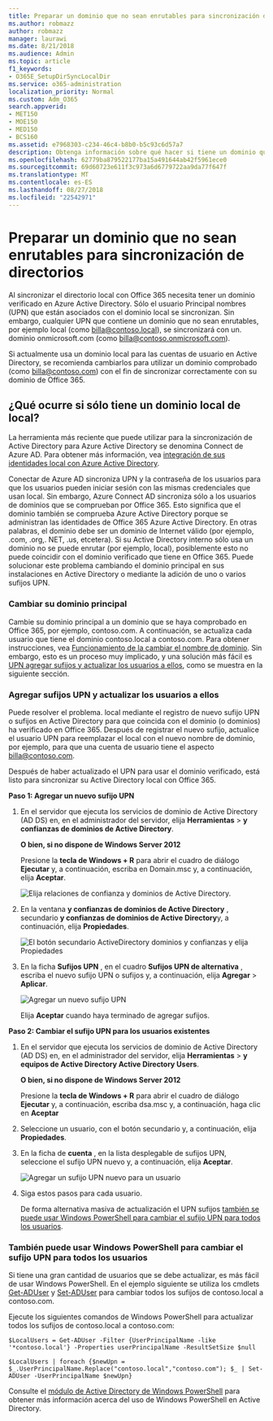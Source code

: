 ```yaml
---
title: Preparar un dominio que no sean enrutables para sincronización de directorios
ms.author: robmazz
author: robmazz
manager: laurawi
ms.date: 8/21/2018
ms.audience: Admin
ms.topic: article
f1_keywords:
- O365E_SetupDirSyncLocalDir
ms.service: o365-administration
localization_priority: Normal
ms.custom: Adm_O365
search.appverid:
- MET150
- MOE150
- MED150
- BCS160
ms.assetid: e7968303-c234-46c4-b8b0-b5c93c6d57a7
description: Obtenga información sobre qué hacer si tiene un dominio que no sean routale asociado con los usuarios locales antes de sincronizar con Office 365.
ms.openlocfilehash: 62779ba879522177ba15a491644ab42f5961ece0
ms.sourcegitcommit: 69d60723e611f3c973a6d6779722aa9da77f647f
ms.translationtype: MT
ms.contentlocale: es-ES
ms.lasthandoff: 08/27/2018
ms.locfileid: "22542971"
---
```

# <a name="prepare-a-non-routable-domain-for-directory-synchronization"></a>Preparar un dominio que no sean enrutables para sincronización de directorios
Al sincronizar el directorio local con Office 365 necesita tener un dominio verificado en Azure Active Directory. Sólo el usuario Principal nombres (UPN) que están asociados con el dominio local se sincronizan. Sin embargo, cualquier UPN que contiene un dominio que no sean enrutables, por ejemplo local (como billa@contoso.local), se sincronizará con un. dominio onmicrosoft.com (como billa@contoso.onmicrosoft.com). 

Si actualmente usa un dominio local para las cuentas de usuario en Active Directory, se recomienda cambiarlos para utilizar un dominio comprobado (como billa@contoso.com) con el fin de sincronizar correctamente con su dominio de Office 365.
  
## <a name="what-if-i-only-have-a-local-on-premises-domain"></a>¿Qué ocurre si sólo tiene un dominio local de local?

La herramienta más reciente que puede utilizar para la sincronización de Active Directory para Azure Active Directory se denomina Connect de Azure AD. Para obtener más información, vea [integración de sus identidades local con Azure Active Directory](https://go.microsoft.com/fwlink/p/?LinkId=624168).
  
Conectar de Azure AD sincroniza UPN y la contraseña de los usuarios para que los usuarios pueden iniciar sesión con las mismas credenciales que usan local. Sin embargo, Azure Connect AD sincroniza sólo a los usuarios de dominios que se comprueban por Office 365. Esto significa que el dominio también se comprueba Azure Active Directory porque se administran las identidades de Office 365 Azure Active Directory. En otras palabras, el dominio debe ser un dominio de Internet válido (por ejemplo, .com, .org,. NET, .us, etcetera). Si su Active Directory interno sólo usa un dominio no se puede enrutar (por ejemplo, local), posiblemente esto no puede coincidir con el dominio verificado que tiene en Office 365. Puede solucionar este problema cambiando el dominio principal en sus instalaciones en Active Directory o mediante la adición de uno o varios sufijos UPN.
  
### <a name="change-your-primary-domain"></a>**Cambiar su dominio principal**

Cambie su dominio principal a un dominio que se haya comprobado en Office 365, por ejemplo, contoso.com. A continuación, se actualiza cada usuario que tiene el dominio contoso.local a contoso.com. Para obtener instrucciones, vea [Funcionamiento de la cambiar el nombre de dominio](https://go.microsoft.com/fwlink/p/?LinkId=624174). Sin embargo, esto es un proceso muy implicado, y una solución más fácil es [UPN agregar sufijos y actualizar los usuarios a ellos](prepare-a-non-routable-domain-for-directory-synchronization.md#bk_register), como se muestra en la siguiente sección.
  
### <a name="add-upn-suffixes-and-update-your-users-to-them"></a>**Agregar sufijos UPN y actualizar los usuarios a ellos**

Puede resolver el problema. local mediante el registro de nuevo sufijo UPN o sufijos en Active Directory para que coincida con el dominio (o dominios) ha verificado en Office 365. Después de registrar el nuevo sufijo, actualice el usuario UPN para reemplazar el local con el nuevo nombre de dominio, por ejemplo, para que una cuenta de usuario tiene el aspecto billa@contoso.com.
  
Después de haber actualizado el UPN para usar el dominio verificado, está listo para sincronizar su Active Directory local con Office 365.
  
 **Paso 1: Agregar un nuevo sufijo UPN**
  
1. En el servidor que ejecuta los servicios de dominio de Active Directory (AD DS) en, en el administrador del servidor, elija **Herramientas** \> **y confianzas de dominios de Active Directory**.
    
    **O bien, si no dispone de Windows Server 2012**
    
    Presione la **tecla de Windows + R** para abrir el cuadro de diálogo **Ejecutar** y, a continuación, escriba en Domain.msc y, a continuación, elija **Aceptar**.
    
    ![Elija relaciones de confianza y dominios de Active Directory.](media/46b6e007-9741-44af-8517-6f682e0ac974.png)
  
2. En la ventana **y confianzas de dominios de Active Directory** , secundario **y confianzas de dominios de Active Directory**y, a continuación, elija **Propiedades**.
    
    ![El botón secundario ActiveDirectory dominios y confianzas y elija Propiedades](media/39d20812-ffb5-4ba9-8d7b-477377ac360d.png)
  
3. En la ficha **Sufijos UPN** , en el cuadro **Sufijos UPN de alternativa** , escriba el nuevo sufijo UPN o sufijos y, a continuación, elija **Agregar** \> **Aplicar**.
    
    ![Agregar un nuevo sufijo UPN](media/a4aaf919-7adf-469a-b93f-83ef284c0915.PNG)
  
    Elija **Aceptar** cuando haya terminado de agregar sufijos. 
    
 **Paso 2: Cambiar el sufijo UPN para los usuarios existentes**
  
1. En el servidor que ejecuta los servicios de dominio de Active Directory (AD DS) en, en el administrador del servidor, elija **Herramientas** \> **y equipos de Active Directory Active Directory Users**.
    
    **O bien, si no dispone de Windows Server 2012**
    
    Presione la **tecla de Windows + R** para abrir el cuadro de diálogo **Ejecutar** y, a continuación, escriba dsa.msc y, a continuación, haga clic en **Aceptar**
    
2. Seleccione un usuario, con el botón secundario y, a continuación, elija **Propiedades**.
    
3. En la ficha de **cuenta** , en la lista desplegable de sufijos UPN, seleccione el sufijo UPN nuevo y, a continuación, elija **Aceptar**.
    
    ![Agregar un sufijo UPN nuevo para un usuario](media/54876751-49f0-48cc-b864-2623c4835563.png)
  
4. Siga estos pasos para cada usuario.
    
    De forma alternativa masiva de actualización el UPN sufijos [también se puede usar Windows PowerShell para cambiar el sufijo UPN para todos los usuarios](prepare-a-non-routable-domain-for-directory-synchronization.md#BK_Posh).
    
### <a name="you-can-also-use-windows-powershell-to-change-the-upn-suffix-for-all-users"></a>**También puede usar Windows PowerShell para cambiar el sufijo UPN para todos los usuarios**

Si tiene una gran cantidad de usuarios que se debe actualizar, es más fácil de usar Windows PowerShell. En el ejemplo siguiente se utiliza los cmdlets [Get-ADUser](https://go.microsoft.com/fwlink/p/?LinkId=624312) y [Set-ADUser](https://go.microsoft.com/fwlink/p/?LinkId=624313) para cambiar todos los sufijos de contoso.local a contoso.com. 

Ejecute los siguientes comandos de Windows PowerShell para actualizar todos los sufijos de contoso.local a contoso.com:
    
  ```
  $LocalUsers = Get-ADUser -Filter {UserPrincipalName -like '*contoso.local'} -Properties userPrincipalName -ResultSetSize $null
  ```

  ```
  $LocalUsers | foreach {$newUpn = $_.UserPrincipalName.Replace("contoso.local","contoso.com"); $_ | Set-ADUser -UserPrincipalName $newUpn}
  ```
Consulte el [módulo de Active Directory de Windows PowerShell](https://go.microsoft.com/fwlink/p/?LinkId=624314) para obtener más información acerca del uso de Windows PowerShell en Active Directory. 

